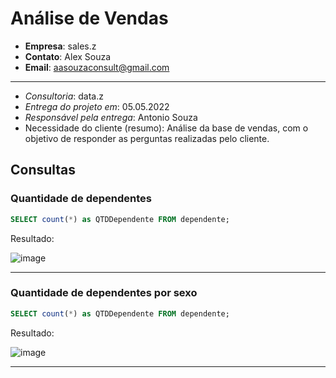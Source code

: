 # Análise de Vendas

- **Empresa**: sales.z
- **Contato**: Alex Souza
- **Email**: aasouzaconsult@gmail.com

-----

- *Consultoria*: data.z
- *Entrega do projeto em*: 05.05.2022
- *Responsável pela entrega*: Antonio Souza
- Necessidade do cliente (resumo): Análise da base de vendas, com o objetivo de responder as perguntas realizadas pelo cliente.


## Consultas

### Quantidade de dependentes

```sql
SELECT count(*) as QTDDependente FROM dependente;
```

Resultado:

![image](https://user-images.githubusercontent.com/29084827/164487121-80990410-8730-4754-a6fd-f7d1b71841e7.png)

-----
### Quantidade de dependentes por sexo

```sql
SELECT count(*) as QTDDependente FROM dependente;
```

Resultado:

![image](https://user-images.githubusercontent.com/29084827/164487182-ea1b0219-a247-4c53-b39a-94be0f04dece.png)

-----
